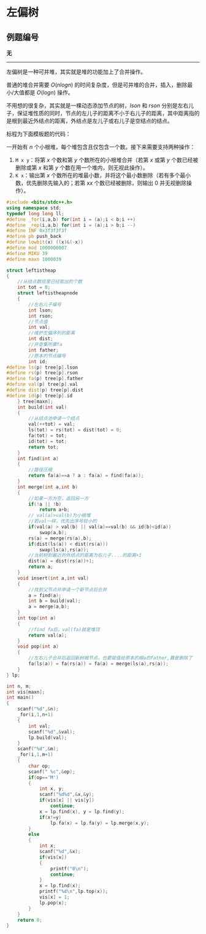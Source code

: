 # 左偏树

## 例题编号

**无**

------

左偏树是一种可并堆，其实就是堆的功能加上了合并操作。

普通的堆合并需要 $O(nlogn)$ 的时间复杂度，但是可并堆的合并，插入，删除最小/大值都是 $O(logn)$ 操作。

不用想的很复杂，其实就是一棵动态添加节点的树，$lson$ 和 $rson$ 分别是左右儿子，保证堆性质的同时，节点的左儿子的距离不小于右儿子的距离，其中距离指的是根到最近外结点的距离，外结点是左儿子或右儿子是空结点的结点。

标程为下面模板题的代码：

一开始有 $n$ 个小根堆，每个堆包含且仅包含一个数。接下来需要支持两种操作：

1. `M x y`：将第 $x$ 个数和第 $y$ 个数所在的小根堆合并（若第 $x$ 或第 $y$ 个数已经被删除或第 $x$ 和第 $y$ 个数在用一个堆内，则无视此操作）。
2. `K x`：输出第 $x$ 个数所在的堆最小数，并将这个最小数删除（若有多个最小数，优先删除先输入的；若第 x*x* 个数已经被删除，则输出 $0$ 并无视删除操作）。

```c++
#include <bits/stdc++.h>
using namespace std;
typedef long long ll;
#define _for(i,a,b) for(int i = (a);i < b;i ++)
#define _rep(i,a,b) for(int i = (a);i > b;i --)
#define INF 0x3f3f3f3f
#define pb push_back
#define lowbit(x) ((x)&(-x))
#define mod 1000000007
#define MIKU 39
#define maxn 1000039

struct leftistheap
{
	//从结点数组里已经取出的个数 
	int tot = 0;
	struct leftistheapnode
	{
		//左右儿子编号 
		int lson;
		int rson;
		//节点值 
		int val;
		//维护左偏序列的距离 
		int dist;
		//并查集所需fa 
		int father;
		//原本的节点编号 
		int id;
#define ls(p) tree[p].lson
#define rs(p) tree[p].rson
#define fa(p) tree[p].father
#define val(p) tree[p].val
#define dist(p) tree[p].dist
#define id(p) tree[p].id
	} tree[maxn];
	int build(int val)
	{
		//从结点池申请一个结点 
		val(++tot) = val;
		ls(tot) = rs(tot) = dist(tot) = 0;
		fa(tot) = tot;
		id(tot) = tot;
		return tot;
	}
	int find(int a)
	{
		//路径压缩 
		return fa(a)==a ? a : fa(a) = find(fa(a));
	}
	int merge(int a,int b)
	{
		//如果一方为空，返回另一方 
		if(!a || !b)
			return a+b;
		// val(a)>val(b)为小根堆
		//若val一样，优先出序号较小的 
		if(val(a) > val(b) || val(a)==val(b) && id(b)<id(a))
			swap(a,b);
		rs(a) = merge(rs(a),b);
		if(dist(ls(a)) < dist(rs(a)))
			swap(ls(a),rs(a));
		//当前树到最近的外结点的距离为右儿子....的距离+1 
		dist(a) = dist(rs(a))+1;
		return a;
	}
	void insert(int a,int val)
	{
		//找到父节点并申请一个新节点后合并 
		a = find(a);
		int b = build(val);
		a = merge(a,b);
	}
	int top(int a)
	{
		//find fa后，val(fa)就是堆顶 
		return val(a);
	}
	void pop(int a)
	{
		//左右儿子合并后返回新树根节点，也要赋值给原本的根a的father,算是删除了 
		fa(ls(a)) = fa(rs(a)) = fa(a) = merge(ls(a),rs(a));
	}
} lp;

int n, m;
int vis[maxn];
int main()
{
	scanf("%d",&n);
	_for(i,1,n+1)
	{
		int val;
		scanf("%d",&val);
		lp.build(val);
	}
	scanf("%d",&m);
	_for(i,1,m+1)
	{
		char op;
		scanf(" %c",&op);
		if(op=='M')
		{
			int x, y;
			scanf("%d%d",&x,&y);
			if(vis[x] || vis[y])
				continue;
			x = lp.find(x), y = lp.find(y);
			if(x!=y)
				lp.fa(x) = lp.fa(y) = lp.merge(x,y);
		}
		else
		{
			int x;
			scanf("%d",&x);
			if(vis[x])
			{
				printf("0\n");
				continue;
			}
			x = lp.find(x);
			printf("%d\n",lp.top(x));
			vis[x] = 1;
			lp.pop(x);
		}
	}
	return 0;
}
```

